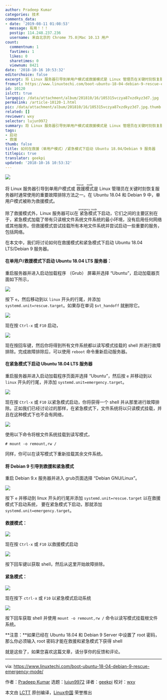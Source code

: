 ```yaml
---
author: Pradeep Kumar
categories: 技术
comments_data:
- date: '2019-08-11 01:08:53'
  message: 有用！！！
  postip: 114.248.237.236
  username: 来自北京的 Chrome 75.0|Mac 10.13 用户
count:
  commentnum: 1
  favtimes: 1
  likes: 0
  sharetimes: 0
  viewnum: 8421
date: '2018-10-16 10:53:32'
editorchoice: false
excerpt: 将 Linux 服务器引导到单用户模式或救援模式是 Linux 管理员在关键时刻恢复服务器时通常使用的重要故障排除方法之一。
fromurl: https://www.linuxtechi.com/boot-ubuntu-18-04-debian-9-rescue-emergency-mode/
id: 10120
islctt: true
largepic: /data/attachment/album/201810/16/105315vczya87xzdkyz3d7.jpg
permalink: /article-10120-1.html
pic: /data/attachment/album/201810/16/105315vczya87xzdkyz3d7.jpg.thumb.jpg
related: []
reviewer: wxy
selector: lujun9972
summary: 将 Linux 服务器引导到单用户模式或救援模式是 Linux 管理员在关键时刻恢复服务器时通常使用的重要故障排除方法之一。
tags:
- 启动
- 救援
thumb: false
title: 如何在救援（单用户模式）/紧急模式下启动 Ubuntu 18.04/Debian 9 服务器
titlepic: true
translator: geekpi
updated: '2018-10-16 10:53:32'
---
```


![](/data/attachment/album/201810/16/105315vczya87xzdkyz3d7.jpg)


将 Linux 服务器引导到单用户模式或<ruby> 救援模式 <rt>  rescue mode </rt></ruby>是 Linux 管理员在关键时刻恢复服务器时通常使用的重要故障排除方法之一。在 Ubuntu 18.04 和 Debian 9 中，单用户模式被称为救援模式。


除了救援模式外，Linux 服务器可以在<ruby> 紧急模式 <rt>  emergency mode </rt></ruby>下启动，它们之间的主要区别在于，紧急模式加载了带有只读根文件系统文件系统的最小环境，没有启用任何网络或其他服务。但救援模式尝试挂载所有本地文件系统并尝试启动一些重要的服务，包括网络。


在本文中，我们将讨论如何在救援模式和紧急模式下启动 Ubuntu 18.04 LTS/Debian 9 服务器。


#### 在单用户/救援模式下启动 Ubuntu 18.04 LTS 服务器：


重启服务器并进入启动加载程序 （Grub） 屏幕并选择 “Ubuntu”，启动加载器页面如下所示，


![](/data/attachment/album/201810/16/105335iyyes0x8e3r5sxo3.jpg)


按下 `e`，然后移动到以 `linux` 开头的行尾，并添加 `systemd.unit=rescue.target`。如果存在单词 `$vt_handoff` 就删除它。


![](/data/attachment/album/201810/16/105337gpmsv4cweappamcs.jpg)


现在按 `Ctrl-x` 或 `F10` 启动，


![](/data/attachment/album/201810/16/105338dn7mr1en1347l3rl.jpg)


现在按回车键，然后你将得到所有文件系统都以读写模式挂载的 shell 并进行故障排除。完成故障排除后，可以使用 `reboot` 命令重新启动服务器。


#### 在紧急模式下启动 Ubuntu 18.04 LTS 服务器


重启服务器并进入启动加载程序页面并选择 “Ubuntu”，然后按 `e` 并移动到以 `linux` 开头的行尾，并添加 `systemd.unit=emergency.target`。


![](/data/attachment/album/201810/16/105340n039llic3h4g9cs9.jpg)


现在按 `Ctrl-x` 或 `F10` 以紧急模式启动，你将获得一个 shell 并从那里进行故障排除。正如我们已经讨论过的那样，在紧急模式下，文件系统将以只读模式挂载，并且在这种模式下也不会有网络，


![](/data/attachment/album/201810/16/105341x8ttlibn7lnjnn53.jpg)


使用以下命令将根文件系统挂载到读写模式，



```
# mount -o remount,rw /

```

同样，你可以在读写模式下重新挂载其余文件系统。


#### 将 Debian 9 引导到救援和紧急模式


重启 Debian 9.x 服务器并进入 grub页面选择 “Debian GNU/Linux”。


![](/data/attachment/album/201810/16/105341urmm99mtrmq3nxtr.jpg)


按下 `e` 并移动到 linux 开头的行尾并添加 `systemd.unit=rescue.target` 以在救援模式下启动系统， 要在紧急模式下启动，那就添加 `systemd.unit=emergency.target`。


#### 救援模式：


![](/data/attachment/album/201810/16/105342wrccvd5rpzmd7ale.jpg)


现在按 `Ctrl-x` 或 `F10` 以救援模式启动


![](/data/attachment/album/201810/16/105344bffn260n6z6nqn6f.jpg)


按下回车键以获取 shell，然后从这里开始故障排除。


#### 紧急模式：


![](/data/attachment/album/201810/16/105345rcjz04qv4jqqo4kb.jpg)


现在按下 `ctrl-x` 或 `F10` 以紧急模式启动系统


![](/data/attachment/album/201810/16/105341x8ttlibn7lnjnn53.jpg)


按下回车获取 shell 并使用 `mount -o remount,rw /` 命令以读写模式挂载根文件系统。


**注意：**如果已经在 Ubuntu 18.04 和 Debian 9 Server 中设置了 root 密码，那么你必须输入 root 密码才能在救援和紧急模式下获得 shell


就是这些了，如果您喜欢这篇文章，请分享你的反馈和评论。




---


via: <https://www.linuxtechi.com/boot-ubuntu-18-04-debian-9-rescue-emergency-mode/>


作者：[Pradeep Kumar](http://www.linuxtechi.com/author/pradeep/) 选题：[lujun9972](https://github.com/lujun9972) 译者：[geekpi](https://github.com/geekpi) 校对：[wxy](https://github.com/wxy)


本文由 [LCTT](https://github.com/LCTT/TranslateProject) 原创编译，[Linux中国](https://linux.cn/) 荣誉推出